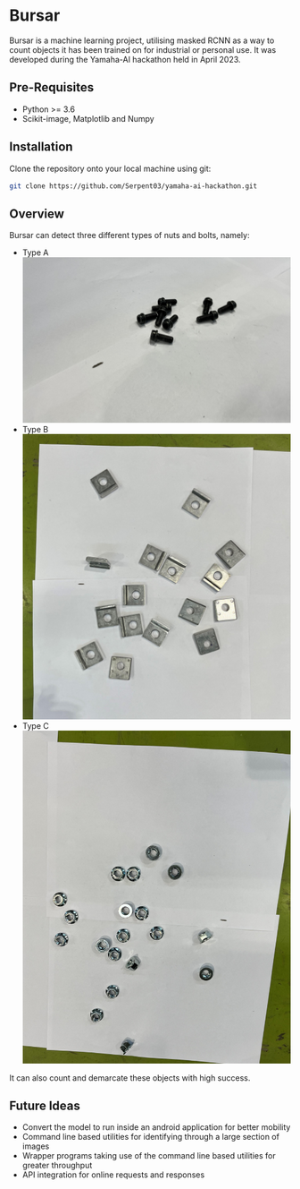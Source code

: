 # Bursar

Bursar is a machine learning project, utilising masked RCNN as a way to count objects it has been trained on for industrial or personal use. It was developed during the Yamaha-AI hackathon held in April 2023.

## Pre-Requisites
- Python >= 3.6
- Scikit-image, Matplotlib and Numpy

## Installation

Clone the repository onto your local machine using git:

```bash
git clone https://github.com/Serpent03/yamaha-ai-hackathon.git
```

## Overview

Bursar can detect three different types of nuts and bolts, namely:
- Type A
![Type A](./Dataset/Images/4_jpg.rf.a6c30011f4ff3059e140c835d18363ae.jpg)
- Type B
![Type B](./Dataset/Images/12_jpg.rf.53ba0b8b3f2936c8e7baefe28363efa0.jpg)
- Type C
![Type C](./Dataset/Images/24_jpg.rf.0b03f12eadd738b4ac3c89ba6d968610.jpg)

It can also count and demarcate these objects with high success.

## Future Ideas

- Convert the model to run inside an android application for better mobility
- Command line based utilities for identifying through a large section of images
- Wrapper programs taking use of the command line based utilities for greater throughput
- API integration for online requests and responses 
